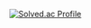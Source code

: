 [![Solved.ac Profile](http://mazassumnida.wtf/api/v2/generate_badge?boj=kis16)](https://solved.ac/kis16/)
